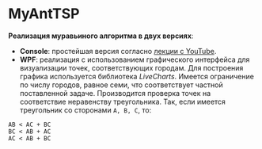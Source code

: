 # MyAntTSP

**Реализация муравьиного алгоритма в двух версиях**:
- **Console**: простейшая версия согласно [лекции c YouTube](https://www.youtube.com/watch?v=EwDP_bAb-OI).
- **WPF**: реализация с использованием графического интерфейса для визуализации точек, соответствующих городам. Для построения графика используется библиотека *LiveCharts*. Имеется ограничение по числу городов, равное семи, что соответствует частной поставленной задаче. Производится проверка точек на соответствие неравенству треугольника. Так, если имеется треугольник со сторонами `A, B, C`, то: 
```
AB < AC + BC
BC < AB + AC
AC < AB + BC
```
